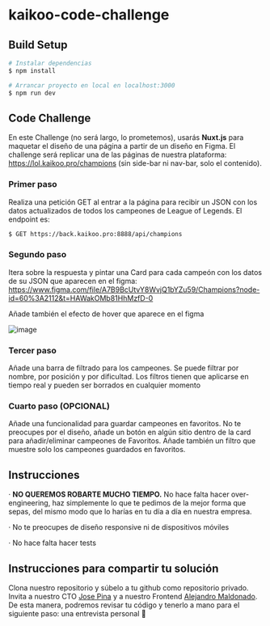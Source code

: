 # kaikoo-code-challenge

## Build Setup

```bash
# Instalar dependencias
$ npm install

# Arrancar proyecto en local en localhost:3000
$ npm run dev
```

## Code Challenge
En este Challenge (no será largo, lo prometemos), usarás **Nuxt.js** para maquetar el diseño de una página a partir de un diseño en Figma. El challenge será replicar una de las páginas de nuestra plataforma: https://lol.kaikoo.pro/champions (sin side-bar ni nav-bar, solo el contenido).

### Primer paso
Realiza una petición GET al entrar a la página para recibir un JSON con los datos actualizados de todos los campeones de League of Legends. El endpoint es:
```bash
$ GET https://back.kaikoo.pro:8888/api/champions
```

### Segundo paso
Itera sobre la respuesta y pintar una Card para cada campeón con los datos de su JSON que aparecen en el figma:
https://www.figma.com/file/A7B9BcUtvY8WvjQ1bYZu59/Champions?node-id=60%3A2112&t=HAWakOMb81HhMzfD-0

Añade también el efecto de hover que aparece en el figma

![image](https://user-images.githubusercontent.com/78962636/210406701-0f55e966-5ae0-4d28-8442-c84db07ab07b.png)

### Tercer paso
Añade una barra de filtrado para los campeones. Se puede filtrar por nombre, por posición y por dificultad. Los filtros tienen que aplicarse en tiempo real y pueden ser borrados en cualquier momento

### Cuarto paso (OPCIONAL)
Añade una funcionalidad para guardar campeones en favoritos. No te preocupes por el diseño, añade un botón en algún sitio dentro de la card para añadir/eliminar campeones de Favoritos. Añade también un filtro que muestre solo los campeones guardados en favoritos.


## Instrucciones
  · **NO QUEREMOS ROBARTE MUCHO TIEMPO.** No hace falta hacer over-engineering, haz simplemente lo que te pedimos de la mejor forma que sepas, del mismo modo que lo harías en tu día a día en nuestra empresa.

  · No te preocupes de diseño responsive ni de dispositivos móviles

  · No hace falta hacer tests

## Instrucciones para compartir tu solución
Clona nuestro repositorio y súbelo a tu github como repositorio privado. Invita a nuestro CTO [Jose Pina](https://github.com/josepinaKaikoo) y a nuestro Frontend [Alejandro Maldonado](https://github.com/amaldonadokaikoo). De esta manera, podremos revisar tu código y tenerlo a mano para el siguiente paso: una entrevista personal 👻

